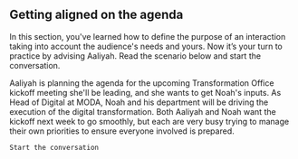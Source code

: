 ## Getting aligned on the agenda

In this section, you've learned how to define the purpose of an interaction taking into account the audience's needs and yours. Now it’s your turn to practice by advising Aaliyah. Read the scenario below and start the conversation.

Aaliyah is planning the agenda for the upcoming Transformation Office kickoff meeting she'll be leading, and she wants to get Noah's inputs. As Head of Digital at MODA, Noah and his department will be driving the execution of the digital transformation. Both Aaliyah and Noah want the kickoff next week to go smoothly, but each are very busy trying to manage their own priorities to ensure everyone involved is prepared.

`Start the conversation`


